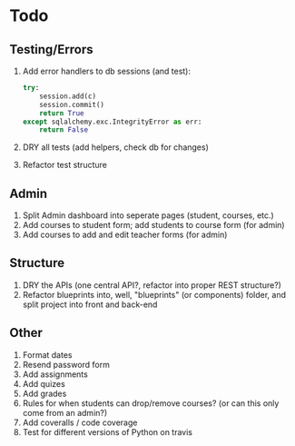 # Todo

## Testing/Errors

1. Add error handlers to db sessions (and test):

    ```python
    try:
        session.add(c)
        session.commit()
        return True
    except sqlalchemy.exc.IntegrityError as err:
        return False
    ```

1. DRY all tests (add helpers, check db for changes)
1. Refactor test structure

## Admin

1. Split Admin dashboard into seperate pages (student, courses, etc.)
1. Add courses to student form; add students to course form (for admin)
1. Add courses to add and edit teacher forms (for admin)

## Structure

1. DRY the APIs (one central API?, refactor into proper REST structure?)
1. Refactor blueprints into, well, "blueprints" (or components) folder, and split project into front and back-end

## Other

1. Format dates
1. Resend password form
1. Add assignments
1. Add quizes
1. Add grades
1. Rules for when students can drop/remove courses? (or can this only come from an admin?)
1. Add coveralls / code coverage
1. Test for different versions of Python on travis

